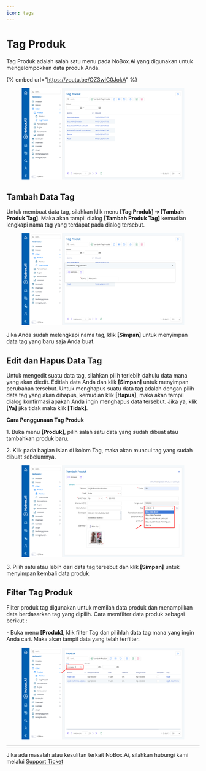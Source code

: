```yaml
---
icon: tags
---
```


# Tag Produk

Tag Produk adalah salah satu menu pada NoBox.Ai yang digunakan untuk mengelompokkan data produk Anda.

{% embed url="https://youtu.be/OZ3wlC0JokA" %}

<figure><img src="../../.gitbook/assets/Tag Produk.png" alt=""><figcaption></figcaption></figure>

## **Tambah Data Tag**

Untuk membuat data tag, silahkan klik menu **\[Tag Produk] ➔ \[Tambah Produk Tag]**. Maka akan tampil dialog **\[Tambah Produk Tag]** kemudian lengkapi nama tag yang terdapat pada dialog tersebut.

<figure><img src="../../.gitbook/assets/Tambah Tag Produk.png" alt=""><figcaption></figcaption></figure>

Jika Anda sudah melengkapi nama tag, klik **\[Simpan]** untuk menyimpan data tag yang baru saja Anda buat.

## **Edit dan Hapus Data Tag**

Untuk mengedit suatu data tag, silahkan pilih terlebih dahulu data mana yang akan diedit. Editlah data Anda dan klik **\[Simpan]** untuk menyimpan perubahan tersebut. Untuk menghapus suatu data tag adalah dengan pilih data tag yang akan dihapus, kemudian klik **\[Hapus]**, maka akan tampil dialog konfirmasi apakah Anda ingin menghapus data tersebut. Jika ya, klik **\[Ya]** jika tidak maka klik **\[Tidak]**.

**Cara Penggunaan Tag Produk**

1\. Buka menu **\[Produk]**, pilih salah satu data yang sudah dibuat atau tambahkan produk baru.

2\. Klik pada bagian isian di kolom Tag, maka akan muncul tag yang sudah dibuat sebelumnya.

<figure><img src="../../.gitbook/assets/Penggunaan Tag Produk.png" alt=""><figcaption></figcaption></figure>

3\. Pilih satu atau lebih dari data tag tersebut dan klik **\[Simpan]** untuk menyimpan kembali data produk.

## **Filter Tag Produk**

Filter produk tag digunakan untuk memilah data produk dan menampilkan data berdasarkan tag yang dipilih. Cara memfilter data produk sebagai berikut :

\- Buka menu **\[Produk]**, klik filter Tag dan pilihlah data tag mana yang ingin Anda cari. Maka akan tampil data yang telah terfilter.

<figure><img src="../../.gitbook/assets/Filter Tag Produk.png" alt=""><figcaption></figcaption></figure>

***

Jika ada masalah atau kesulitan terkait NoBox.Ai, silahkan hubungi kami melalui [Support Ticket](https://crm.nobox.ai/clients/tickets)
